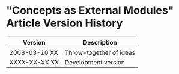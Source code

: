 ﻿"Concepts as External Modules" Article Version History
======================================================

| Version       | Description             |
|---------------|-------------------------|
| 2008-03-10 XX | Throw-together of ideas |
| XXXX-XX-XX XX | Development version     |